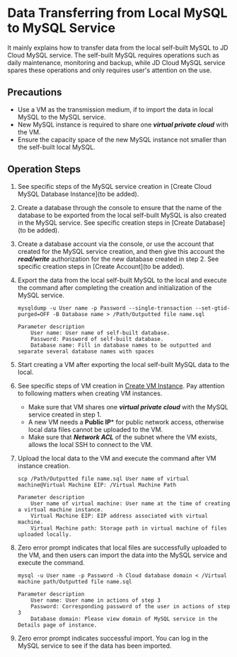 # Data Transferring from Local MySQL to MySQL Service
It mainly explains how to transfer data from the local self-built MySQL to JD Cloud MySQL service. The self-built MySQL requires operations such as daily maintenance, monitoring and backup, while JD Cloud MySQL service spares these operations and only requires user's attention on the use.

## Precautions
* Use a VM as the transmission medium, if to import the data in local MySQL to the MySQL service.
* New MySQL instance is required to share one ***virtual private cloud*** with the VM.
* Ensure the capacity space of the new MySQL instance not smaller than the self-built local MySQL.

## Operation Steps
1. See specific steps of the MySQL service creation in [Create Cloud MySQL Database Instance](to be added).
2. Create a database through the console to ensure that the name of the database to be exported from the local self-built MySQL is also created in the MySQL service. See specific creation steps in [Create Database](to be added).
3. Create a database account via the console, or use the account that created for the MySQL service creation, and then give this account the ***read/write*** authorization for the new database created in step 2. See specific creation steps in [Create Account](to be added).
4. Export the data from the local self-built MySQL to the local and execute the command after completing the creation and initialization of the MySQL service.

    ```
    mysqldump -u User name -p Password --single-transaction --set-gtid-purged=OFF -B Database name > /Path/Outputted file name.sql

    Parameter description
        User name: User name of self-built database.
        Password: Password of self-built database.
        Database name: Fill in database names to be outputted and separate several database names with spaces
    ```
    
5. Start creating a VM after exporting the local self-built MySQL data to the local.
6. See specific steps of VM creation in [Create VM Instance](https://www.jdcloud.com/help/detail/303/isCatalog/1). Pay attention to following matters when creating VM instances.
    * Make sure that VM shares one ***virtual private cloud*** with the MySQL service created in step 1.
    * A new VM needs a **Public IP*** for public network access, otherwise local data files cannot be uploaded to the VM.
    * Make sure that ***Network ACL*** of the subnet where the VM exists, allows the local SSH to connect to the VM.

7. Upload the local data to the VM and execute the command after VM instance creation.

    ```
    scp /Path/Outputted file name.sql User name of virtual machine@Virtual Machine EIP: /Virtual Machine Path

    Parameter description
        User name of virtual machine: User name at the time of creating a virtual machine instance.
        Virtual Machine EIP: EIP address associated with virtual machine.
        Virtual Machine path: Storage path in virtual machine of files uploaded locally.
    ```

8. Zero error prompt indicates that local files are successfully uploaded to the VM, and then users can import the data into the MySQL service and execute the command.

    ```
    mysql -u User name -p Password -h Cloud database domain < /Virtual machine path/Outputted file name.sql

    Parameter description
        User name: User name in actions of step 3
        Password: Corresponding password of the user in actions of step 3
        Database domain: Please view domain of MySQL service in the Details page of instance.
    ```
9. Zero error prompt indicates successful import. You can log in the MySQL service to see if the data has been imported.
